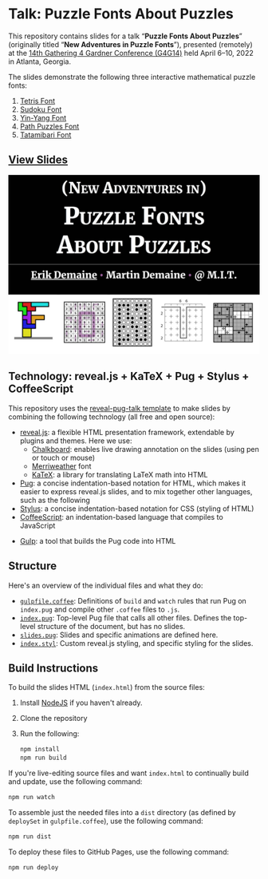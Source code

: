 # Talk: Puzzle Fonts About Puzzles

This repository contains slides for a talk “**Puzzle Fonts About Puzzles**”
(originally titled “**New Adventures in Puzzle Fonts**”),
presented (remotely) at the
[14th Gathering 4 Gardner Conference (G4G14)](https://www.gathering4gardner.org/g4g14/)
held April 6–10, 2022 in Atlanta, Georgia.

The slides demonstrate the following three
interactive mathematical puzzle fonts:

1. [Tetris Font](https://erikdemaine.org/fonts/tetris/)
2. [Sudoku Font](https://erikdemaine.org/fonts/sudoku/)
3. [Yin-Yang Font](https://erikdemaine.org/fonts/yinyang/)
4. [Path Puzzles Font](https://erikdemaine.org/fonts/pathpuzzles/)
5. [Tatamibari Font](https://erikdemaine.org/fonts/tatamibari/)

## [View Slides](https://edemaine.github.io/puzzle-puzzle-fonts-talk)

[![Title slide](title_slide.jpg)](https://edemaine.github.io/puzzle-puzzle-fonts-talk)

## Technology: reveal.js + KaTeX + Pug + Stylus + CoffeeScript <!--+ [SVG Tiler] + [SVG.js]-->

This repository uses the
[reveal-pug-talk template](https://github.com/edemaine/reveal-pug-talk)
to make slides by combining the following technology (all free and open source):

* [reveal.js](https://revealjs.com/): a flexible HTML presentation framework,
  extendable by plugins and themes.  Here we use:
  * [Chalkboard](https://github.com/rajgoel/reveal.js-plugins/tree/master/chalkboard):
    enables live drawing annotation on the slides (using pen or touch or mouse)
  * [Merriweather](https://fonts.google.com/specimen/Merriweather) font
  * [KaTeX](https://katex.org): a library for translating LaTeX math into HTML
* [Pug](https://pugjs.org/): a concise indentation-based notation for HTML,
  which makes it easier to express reveal.js slides,
  and to mix together other languages, such as the following
* [Stylus](https://stylus-lang.com/): a concise indentation-based notation
  for CSS (styling of HTML)
* [CoffeeScript](https://coffeescript.org/): an indentation-based language
  that compiles to JavaScript
<!--
* [SVG Tiler](https://github.com/edemaine/svgtiler):
  a library for converting ASCII art in slides into high-quality SVG graphics
* [SVG.js](https://svgdotjs.github.io/):
  a library that makes it easy to add animations to SVG drawings
  (including those made by SVG Tiler)
-->
* [Gulp](https://gulpjs.com/): a tool that builds the Pug code into HTML

## Structure

Here's an overview of the individual files and what they do:

* [`gulpfile.coffee`](gulpfile.coffee): Definitions of `build` and `watch`
  rules that run Pug on `index.pug` and compile other `.coffee` files to `.js`.
* [`index.pug`](index.pug): Top-level Pug file that calls all other files.
  Defines the top-level structure of the document, but has no slides.
* [`slides.pug`](slides.pug): Slides and specific animations are defined here.
* [`index.styl`](index.styl): Custom reveal.js styling,
  and specific styling for the slides.

<!-- Add any .coffee, images, etc. files here, if desired -->

## Build Instructions

To build the slides HTML (`index.html`) from the source files:

1. Install [NodeJS](https://nodejs.org/) if you haven't already.
2. Clone the repository
3. Run the following:

   ```sh
   npm install
   npm run build
   ```

If you're live-editing source files and want `index.html` to continually build
and update, use the following command:

```sh
npm run watch
```

To assemble just the needed files into a `dist` directory
(as defined by `deploySet` in `gulpfile.coffee`),
use the following command:

```sh
npm run dist
```

To deploy these files to GitHub Pages, use the following command:

```sh
npm run deploy
```
